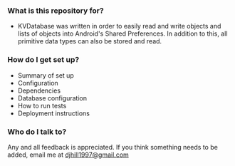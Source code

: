 ### What is this repository for? ###

* KVDatabase was written in order to easily read and write objects and lists of objects into Android's Shared Preferences. In addition to this, all primitive data types can also be stored and read.


### How do I get set up? ###

* Summary of set up
* Configuration
* Dependencies
* Database configuration
* How to run tests
* Deployment instructions

### Who do I talk to? ###
Any and all feedback is appreciated. If you think something needs to be added, email me at djhill1997@gmail.com